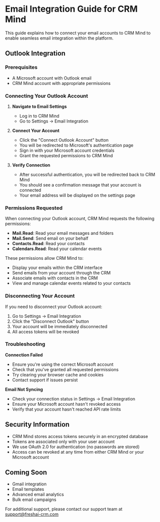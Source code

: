 # Email Integration Guide for CRM Mind

This guide explains how to connect your email accounts to CRM Mind to enable seamless email integration within the platform.

## Outlook Integration

### Prerequisites

- A Microsoft account with Outlook email
- CRM Mind account with appropriate permissions

### Connecting Your Outlook Account

1. **Navigate to Email Settings**
   - Log in to CRM Mind
   - Go to Settings → Email Integration

2. **Connect Your Account**
   - Click the "Connect Outlook Account" button
   - You will be redirected to Microsoft's authentication page
   - Sign in with your Microsoft account credentials
   - Grant the requested permissions to CRM Mind

3. **Verify Connection**
   - After successful authentication, you will be redirected back to CRM Mind
   - You should see a confirmation message that your account is connected
   - Your email address will be displayed on the settings page

### Permissions Requested

When connecting your Outlook account, CRM Mind requests the following permissions:

- **Mail.Read**: Read your email messages and folders
- **Mail.Send**: Send email on your behalf
- **Contacts.Read**: Read your contacts
- **Calendars.Read**: Read your calendar events

These permissions allow CRM Mind to:
- Display your emails within the CRM interface
- Send emails from your account through the CRM
- Associate emails with contacts in the CRM
- View and manage calendar events related to your contacts

### Disconnecting Your Account

If you need to disconnect your Outlook account:

1. Go to Settings → Email Integration
2. Click the "Disconnect Outlook" button
3. Your account will be immediately disconnected
4. All access tokens will be revoked

### Troubleshooting

**Connection Failed**
- Ensure you're using the correct Microsoft account
- Check that you've granted all requested permissions
- Try clearing your browser cache and cookies
- Contact support if issues persist

**Email Not Syncing**
- Check your connection status in Settings → Email Integration
- Ensure your Microsoft account hasn't revoked access
- Verify that your account hasn't reached API rate limits

## Security Information

- CRM Mind stores access tokens securely in an encrypted database
- Tokens are associated only with your user account
- We use OAuth 2.0 for authentication (no passwords are stored)
- Access can be revoked at any time from either CRM Mind or your Microsoft account

## Coming Soon

- Gmail integration
- Email templates
- Advanced email analytics
- Bulk email campaigns

For additional support, please contact our support team at support@freshai-crm.com
